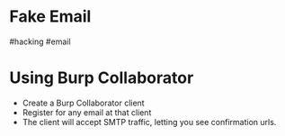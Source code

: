 # Fake Email
#hacking #email

# Using Burp Collaborator
* Create a Burp Collaborator client
* Register for any email at that client
* The client will accept SMTP traffic, letting you see confirmation urls.
